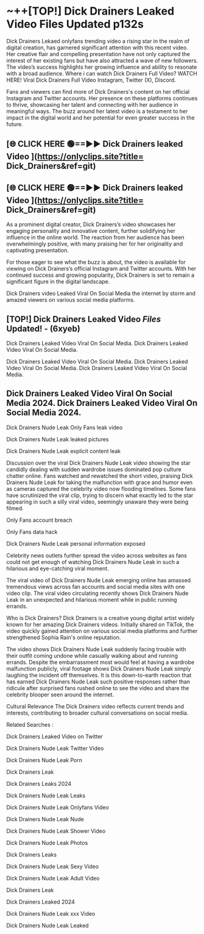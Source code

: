 # ~++[TOP!]  Dick Drainers Leaked Video Files Updated p132s<br>

 Dick Drainers Lekaed onlyfans trending video a rising star in the realm of digital creation, has garnered significant attention with this recent video. Her creative flair and compelling presentation have not only captured the interest of her existing fans but have also attracted a wave of new followers. The video’s success highlights her growing influence and ability to resonate with a broad audience.
Where i can watch  Dick Drainers Full Video? WATCH HERE! Viral  Dick Drainers Full Video Instagram, Twitter (X), Discord.


Fans and viewers can find more of  Dick Drainers's content on her official Instagram and Twitter accounts. Her presence on these platforms continues to thrive, showcasing her talent and connecting with her audience in meaningful ways. The buzz around her latest video is a testament to her impact in the digital world and her potential for even greater success in the future.


## [🌐 CLICK HERE 🟢==►►  Dick Drainers leaked Video ](https://onlyclips.site?title= Dick_Drainers&ref=git)

## [🌐 CLICK HERE 🟢==►►  Dick Drainers leaked Video ](https://onlyclips.site?title= Dick_Drainers&ref=git)


As a prominent digital creator,  Dick Drainers’s video showcases her engaging personality and innovative content, further solidifying her influence in the online world. The reaction from her audience has been overwhelmingly positive, with many praising her for her originality and captivating presentation.

For those eager to see what the buzz is about, the video is available for viewing on  Dick Drainers’s official Instagram and Twitter accounts. With her continued success and growing popularity,  Dick Drainers is set to remain a significant figure in the digital landscape.


  Dick Drainers video Leaked Viral On Social Media the internet by storm and amazed viewers on various social media platforms.


## [TOP!]  Dick Drainers Leaked Video *Files* Updated! - (6xyeb) 

 Dick Drainers Leaked Video Viral On Social Media. Dick Drainers Leaked Video Viral On Social Media.

 Dick Drainers Leaked Video Viral On Social Media. Dick Drainers Leaked Video Viral On Social Media. Dick Drainers Leaked Video Viral On Social Media.


##  Dick Drainers Leaked Video Viral On Social Media 2024. Dick Drainers Leaked Video Viral On Social Media 2024.
 Dick Drainers Nude Leak Only Fans leak video

 Dick Drainers Nude Leak leaked pictures

 Dick Drainers Nude Leak explicit content leak

Discussion over the viral  Dick Drainers Nude Leak video showing the star candidly dealing with sudden wardrobe issues dominated pop culture chatter online. Fans watched and rewatched the short video, praising  Dick Drainers Nude Leak for taking the malfunction with grace and humor even as cameras captured the celebrity video now flooding timelines. Some fans have scrutinized the viral clip, trying to discern what exactly led to the star appearing in such a silly viral video, seemingly unaware they were being filmed.


Only Fans account breach

Only Fans data hack

 Dick Drainers Nude Leak personal information exposed

Celebrity news outlets further spread the video across websites as fans could not get enough of watching  Dick Drainers Nude Leak in such a hilarious and eye-catching viral moment.


The viral video of  Dick Drainers Nude Leak emerging online has amassed tremendous views across fan accounts and social media sites with one video clip. The viral video circulating recently shows  Dick Drainers Nude Leak in an unexpected and hilarious moment while in public running errands.


Who is  Dick Drainers?  Dick Drainers is a creative young digital artist widely known for her amazing  Dick Drainers videos. Initially shared on TikTok, the video quickly gained attention on various social media platforms and further strengthened Sophia Rain's online reputation.

The video shows  Dick Drainers Nude Leak suddenly facing trouble with their outfit coming undone while casually walking about and running errands. Despite the embarrassment most would feel at having a wardrobe malfunction publicly, viral footage shows  Dick Drainers Nude Leak simply laughing the incident off themselves. It is this down-to-earth reaction that has earned  Dick Drainers Nude Leak such positive responses rather than ridicule after surprised fans rushed online to see the video and share the celebrity blooper seen around the internet.

Cultural Relevance The  Dick Drainers video reflects current trends and interests, contributing to broader cultural conversations on social media.

Related Searches :

 Dick Drainers Leaked Video on Twitter

 Dick Drainers Nude Leak Twitter Video

 Dick Drainers Nude Leak Porn

 Dick Drainers Leak 

 Dick Drainers Leaks 2024

 Dick Drainers Nude Leak Leaks

 Dick Drainers Nude Leak Onlyfans Video

 Dick Drainers Nude Leak Nude

 Dick Drainers Nude Leak Shower Video

 Dick Drainers Nude Leak Photos

 Dick Drainers Leaks

 Dick Drainers Nude Leak Sexy Video

 Dick Drainers Nude Leak Adult Video

 Dick Drainers Leak

 Dick Drainers Leaked 2024

 Dick Drainers Nude Leak xxx Video

 Dick Drainers Nude Leak Leaked